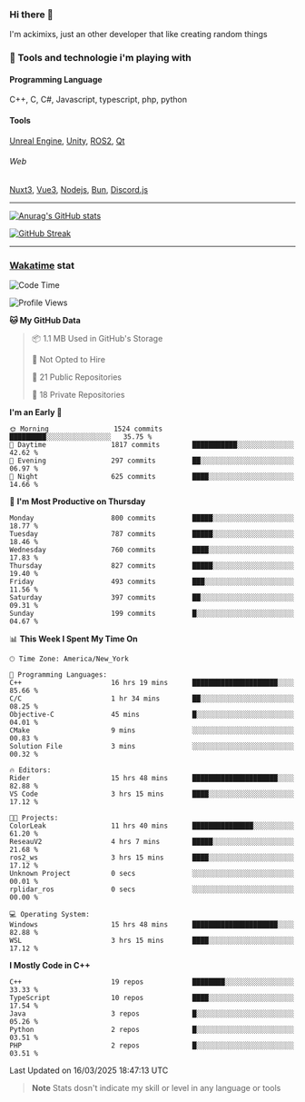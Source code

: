 ### Hi there 👋

I'm ackimixs, just an other developer that like creating random things

### 🧰 Tools and technologie i'm playing with

#### Programming Language
C++, C, C#, Javascript, typescript, php, python

#### Tools
[Unreal Engine](https://www.unrealengine.com), [Unity](https://unity.com/), [ROS2](https://ros.org/), [Qt](https://www.qt.io/)

###### Web
[Nuxt3](https://nuxt.com/), [Vue3](https://vuejs.org/), [Nodejs](https://nodejs.org), [Bun](https://bun.sh/), [Discord.js](https://discord.js.org/)

---

[![Anurag's GitHub stats](https://github-readme-stats.vercel.app/api?username=ackimixs&show_icons=true&theme=github_dark&count_private=true)](https://github.com/anuraghazra/github-readme-stats)

[![GitHub Streak](https://github-readme-streak-stats.herokuapp.com?user=Ackimixs&theme=github-dark-blue&date_format=j%20M%5B%20Y%5D&mode=weekly)](https://git.io/streak-stats)

---
 
 ### [Wakatime](https://wakatime.com/) stat

<!--START_SECTION:waka-->
![Code Time](http://img.shields.io/badge/Code%20Time-1%2C467%20hrs%2051%20mins-blue)

![Profile Views](http://img.shields.io/badge/Profile%20Views-1-blue)

**🐱 My GitHub Data** 

> 📦 1.1 MB Used in GitHub's Storage 
 > 
> 🚫 Not Opted to Hire
 > 
> 📜 21 Public Repositories 
 > 
> 🔑 18 Private Repositories 
 > 
**I'm an Early 🐤** 

```text
🌞 Morning                1524 commits        █████████░░░░░░░░░░░░░░░░   35.75 % 
🌆 Daytime                1817 commits        ███████████░░░░░░░░░░░░░░   42.62 % 
🌃 Evening                297 commits         ██░░░░░░░░░░░░░░░░░░░░░░░   06.97 % 
🌙 Night                  625 commits         ████░░░░░░░░░░░░░░░░░░░░░   14.66 % 
```
📅 **I'm Most Productive on Thursday** 

```text
Monday                   800 commits         █████░░░░░░░░░░░░░░░░░░░░   18.77 % 
Tuesday                  787 commits         █████░░░░░░░░░░░░░░░░░░░░   18.46 % 
Wednesday                760 commits         ████░░░░░░░░░░░░░░░░░░░░░   17.83 % 
Thursday                 827 commits         █████░░░░░░░░░░░░░░░░░░░░   19.40 % 
Friday                   493 commits         ███░░░░░░░░░░░░░░░░░░░░░░   11.56 % 
Saturday                 397 commits         ██░░░░░░░░░░░░░░░░░░░░░░░   09.31 % 
Sunday                   199 commits         █░░░░░░░░░░░░░░░░░░░░░░░░   04.67 % 
```


📊 **This Week I Spent My Time On** 

```text
🕑︎ Time Zone: America/New_York

💬 Programming Languages: 
C++                      16 hrs 19 mins      █████████████████████░░░░   85.66 % 
C/C                      1 hr 34 mins        ██░░░░░░░░░░░░░░░░░░░░░░░   08.25 % 
Objective-C              45 mins             █░░░░░░░░░░░░░░░░░░░░░░░░   04.01 % 
CMake                    9 mins              ░░░░░░░░░░░░░░░░░░░░░░░░░   00.83 % 
Solution File            3 mins              ░░░░░░░░░░░░░░░░░░░░░░░░░   00.32 % 

🔥 Editors: 
Rider                    15 hrs 48 mins      █████████████████████░░░░   82.88 % 
VS Code                  3 hrs 15 mins       ████░░░░░░░░░░░░░░░░░░░░░   17.12 % 

🐱‍💻 Projects: 
ColorLeak                11 hrs 40 mins      ███████████████░░░░░░░░░░   61.20 % 
ReseauV2                 4 hrs 7 mins        █████░░░░░░░░░░░░░░░░░░░░   21.68 % 
ros2_ws                  3 hrs 15 mins       ████░░░░░░░░░░░░░░░░░░░░░   17.12 % 
Unknown Project          0 secs              ░░░░░░░░░░░░░░░░░░░░░░░░░   00.01 % 
rplidar_ros              0 secs              ░░░░░░░░░░░░░░░░░░░░░░░░░   00.00 % 

💻 Operating System: 
Windows                  15 hrs 48 mins      █████████████████████░░░░   82.88 % 
WSL                      3 hrs 15 mins       ████░░░░░░░░░░░░░░░░░░░░░   17.12 % 
```

**I Mostly Code in C++** 

```text
C++                      19 repos            ████████░░░░░░░░░░░░░░░░░   33.33 % 
TypeScript               10 repos            ████░░░░░░░░░░░░░░░░░░░░░   17.54 % 
Java                     3 repos             █░░░░░░░░░░░░░░░░░░░░░░░░   05.26 % 
Python                   2 repos             █░░░░░░░░░░░░░░░░░░░░░░░░   03.51 % 
PHP                      2 repos             █░░░░░░░░░░░░░░░░░░░░░░░░   03.51 % 
```




 Last Updated on 16/03/2025 18:47:13 UTC
<!--END_SECTION:waka-->

> **Note**
> Stats dosn't indicate my skill or level in any language or tools
